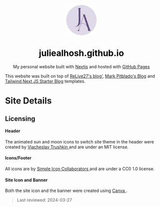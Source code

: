 <div align="center">
  <img alt="Logo" src="https://github.com/juliealhosh/juliealhosh.github.io/blob/main/public/static/images/logo.png" width="100px" />
</div>
<h1 align="center">
  <a href="https://juliealhosh.github.io/" style="text-decoration: none;color: black">juliealhosh.github.io</a>
</h1>
<p align="center">
  My personal website built with <a href="https://nextjs.org/" target="_blank">Nextjs</a> and hosted with <a href="https://pages.github.com/" target="_blank">GitHub Pages</a>
</p>

This website was built on top of [ReLive27's blog'](https://github.com/ReLive27/ReLive27.github.io), [Mark Pitblado's Blog](https://github.com/mark-pitblado/personal-website) and [Tailwind Next JS Starter Blog](https://github.com/timlrx/tailwind-nextjs-starter-blog) templates.


<div className="px-6 py-32 lg:px-8">
  <div className="mx-auto max-w-3xl text-text leading-7">
    <h1 className="mt-2 text-3xl text-indigo-950 dark:text-slate-50 font-bold tracking-tight sm:text-4xl">
      Site Details
    </h1>
    <h2 className="mt-6 text-2xl text-indigo-950 dark:text-slate-50 font-bold tracking-tight sm:text-3xl">
      Licensing
    </h2>
    <h4 className="mt-3 text-lg font-bold text-indigo-950 dark:text-slate-50">Header</h4>
    <p className="mt-3 leading-8 text-indigo-950 dark:text-slate-50">
      The animated sun and moon icons to switch site theme in the header were created by
      <a
        href="https://github.com/cyberalien/line-md"
        className="text-indigo-950 hover:text-purple-400 dark:hover:text-purple-300 dark:text-slate-50 "
      >
        Vjacheslav Trushkin
      </a>
      and are under an MIT license.
    </p>
    <h4 className="mt-3 text-lg font-bold text-indigo-950 dark:text-slate-50">
      Icons/Footer
    </h4>
    <p className="mt-3 leading-8 text-indigo-950 dark:text-slate-50">
      All icons are by
      <a
        href="https://github.com/simple-icons/simple-icons"
        className="text-indigo-950 dark:text-slate-50 hover:text-purple-400 dark:hover:text-purple-300"
      >
        Simple Icon Collaborators
      </a>
      and are under a CC0 1.0 license.
    </p>
    <h4 className="mt-3 text-lg font-bold text-indigo-950 dark:text-slate-50 hover:text-purple-400 dark:hover:text-purple-300">
      Site Icon and Banner
    </h4>
    <p className="mt-3 leading-8 text-indigo-950 dark:text-slate-50">
      Both the site icon and the banner were created using
      <a
        href="https://www.canva.com/"
        className="text-indigo-950 dark:text-slate-50 hover:text-purple-400 dark:hover:text-purple-300"
      >
        Canva
      </a>
      .
    </p>
    <blockquote className="mt-6 text-indigo-950 dark:text-slate-50">
      Last reviewed: 2024-03-27
    </blockquote>
  </div>
</div>